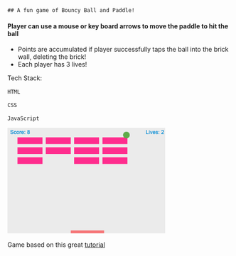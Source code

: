 ```
## A fun game of Bouncy Ball and Paddle! 
```
#### Player can use a mouse or key board arrows to move the paddle to hit the ball
* Points are accumulated if player successfully taps the ball into the brick wall, deleting the brick! 
* Each player has 3 lives!


Tech Stack:
``` 
HTML
```
``` 
CSS
``` 
``` 
JavaScript 
```


![JS game](./img/Game.png)




 Game based on this great [tutorial](https://developer.mozilla.org/en-US/docs/Games/Tutorials/2D_Breakout_game_pure_JavaScript/Create_the_Canvas_and_draw_on_it)

